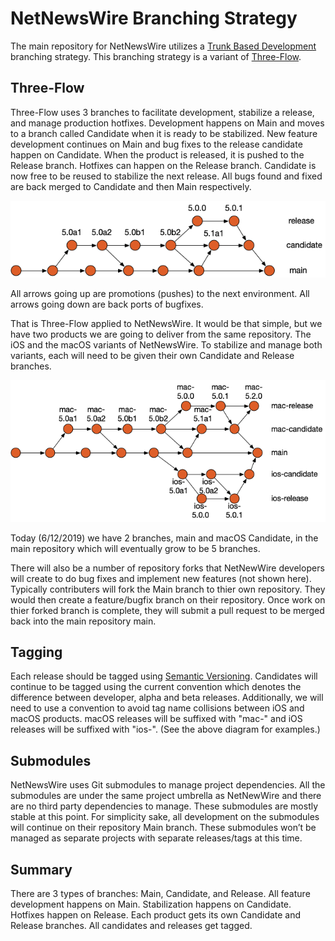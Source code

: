 
# NetNewsWire Branching Strategy

The main repository for NetNewsWire utilizes a [Trunk Based Development](https://trunkbaseddevelopment.com) branching strategy.  This branching strategy is a variant of [Three-Flow](https://www.nomachetejuggling.com/2017/04/09/a-different-branching-strategy/).

## Three-Flow

Three-Flow uses 3 branches to facilitate development, stabilize a release, and manage production hotfixes.  Development happens on Main and moves to a branch called Candidate when it is ready to be stabilized.  New feature development continues on Main and bug fixes to the release candidate happen on Candidate.  When the product is released, it is pushed to the Release branch. Hotfixes can happen on the Release branch.  Candidate is now free to be reused to stabilize the next release.  All bugs found and fixed are back merged to Candidate and then Main respectively.

![Branching](Images/Branching.png)

All arrows going up are promotions (pushes) to the next environment.  All arrows going down are back ports of bugfixes.

That is Three-Flow applied to NetNewsWire.  It would be that simple, but we have two products we are going to deliver from the same repository.  The iOS and the macOS variants of NetNewsWire.  To stabilize and manage both variants, each will need to be given their own Candidate and Release branches.

![Branching Full](Images/Branching-Full.png)

Today (6/12/2019) we have 2 branches, main and macOS Candidate, in the main repository which will eventually grow to be 5 branches.

There will also be a number of repository forks that NetNewWire developers will create to do bug fixes and implement new features (not shown here).  Typically contributers will fork the Main branch to thier own repository.  They would then create a feature/bugfix branch on their repository.  Once work on thier forked branch is complete, they will submit a pull request to be merged back into the main repository main.

## Tagging

Each release should be tagged using [Semantic Versioning](https://semver.org/).  Candidates will continue to be tagged using the current convention which denotes the difference between developer, alpha and beta releases.  Additionally, we will need to use a convention to avoid tag name collisions between iOS and macOS products.  macOS releases will be suffixed with "mac-" and iOS releases will be suffixed with "ios-".  (See the above diagram for examples.)  

## Submodules

NetNewsWire uses Git submodules to manage project dependencies.  All the submodules are under the same project umbrella as NetNewWire and there are no third party dependencies to manage.  These submodules are mostly stable at this point.  For simplicity sake, all development on the submodules will continue on their repository Main branch.  These submodules won’t be managed as separate projects with separate releases/tags at this time.

## Summary

There are 3 types of branches: Main, Candidate, and Release.  All feature development happens on Main.  Stabilization happens on Candidate.  Hotfixes happen on Release.  Each product gets its own Candidate and Release branches.  All candidates and releases get tagged.

